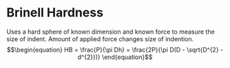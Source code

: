 # Brinell Hardness

Uses a hard sphere of known dimension and known force to measure the size of indent.
Amount of applied force changes size of indention.
$$\begin{equation}
HB = \frac{P}{\pi Dh} = \frac{2P}{\pi D(D - \sqrt{D^{2} - d^{2}})}
\end{equation}$$